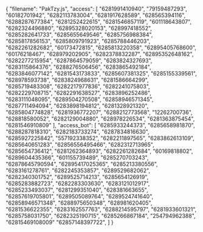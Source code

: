 {
    "filename": "PakTzy.js",
    "access": [
        "6281991410940",
        "79159487293",
        "60182701942",
        "6282113783004",
        "6281917628589",
        "628565394116",
        "6288287677384",
        "6281252422615",
        "6281546857119",
        "601118643807",
        "6282324496880",
        "62895328020153",
        "628997418552",
        "6285282641733",
        "6285655649546",
        "6285756988384",
        "6285817856153",
        "6285809791923",
        "6285788446203",
        "6282261282682",
        "60173472815",
        "6285813220358",
        "62895405768600",
        "60176218467",
        "628979202905",
        "6282378832287",
        "62895352648162",
        "6282277215954",
        "6287864579059",
        "6283824327693",
        "6283115864376",
        "6288276506456",
        "6283865492184",
        "6283846077142",
        "6281543173833",
        "6285607381325",
        "6285155339561",
        "628978593738",
        "6283824968631",
        "6281586664299",
        "6285719483308",
        "6282217977836",
        "6282241075803",
        "6282229708715",
        "6282291638527",
        "6283896252486",
        "6283111048095",
        "6289504270508",
        "62858946571345",
        "6287711494094",
        "6283898194812",
        "6281328921320",
        "6285804774828",
        "6281936772207",
        "6288212773568",
        "12262700736",
        "628818580052",
        "6282129004880",
        "628978226534",
        "6281363875454",
        "6281546910809"
    ],
    "access_bot": [
        "6285933244373",
        "6285658981870",
        "6288287818310",
        "6282183733274",
        "6287834816630",
        "6285927225842",
        "557192338352",
        "6282211897565",
        "6283862613109",
        "6285640651283",
        "62856556495466",
        "6282312713965",
        "6285654736412",
        "6281262364893",
        "6282261282684",
        "60169818802",
        "6289604435366",
        "601155739489",
        "6285270703243",
        "62878645790594",
        "62895417025365",
        "6285213380556",
        "6283161278761",
        "6282245353857",
        "6289529682062",
        "6282340301752",
        "6289525714213",
        "6285654126919",
        "6285283882723",
        "6282283303630",
        "6283121012917",
        "6285233493037",
        "6281299351040",
        "628381663655",
        "62857619705801",
        "6289505089764",
        "6289524741640",
        "62858946571348",
        "6288975650348",
        "628981620405",
        "6281536622355",
        "6283162557763",
        "6288214595797",
        "6281933601321",
        "6285758031750",
        "6282325190715",
        "6285266867184",
        "254794962388",
        "62815469108009"
         "62857148397722",
    ]
}
